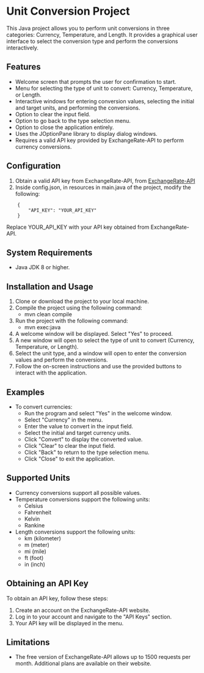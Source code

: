 # Unit Conversion Project

This Java project allows you to perform unit conversions in three categories: Currency, Temperature, and Length. It provides a graphical user interface to select the conversion type and perform the conversions interactively.

## Features
- Welcome screen that prompts the user for confirmation to start.
- Menu for selecting the type of unit to convert: Currency, Temperature, or Length.
- Interactive windows for entering conversion values, selecting the initial and target units, and performing the conversions.
- Option to clear the input field.
- Option to go back to the type selection menu.
- Option to close the application entirely.
- Uses the JOptionPane library to display dialog windows.
- Requires a valid API key provided by ExchangeRate-API to perform currency conversions.

## Configuration
1. Obtain a valid API key from ExchangeRate-API, from [ExchangeRate-API](https://app.exchangerate-api.com/ "The Accurate & Reliable Exchange Rate API")
2. Inside config.json, in resources in main.java of the project, modify the following:
```
    {
        "API_KEY": "YOUR_API_KEY"
    }
```
Replace YOUR_API_KEY with your API key obtained from ExchangeRate-API.

## System Requirements
- Java JDK 8 or higher.

## Installation and Usage
1. Clone or download the project to your local machine.
2. Compile the project using the following command:
   - mvn clean compile
3. Run the project with the following command:
   - mvn exec:java
4. A welcome window will be displayed. Select "Yes" to proceed.
5. A new window will open to select the type of unit to convert (Currency, Temperature, or Length).
6. Select the unit type, and a window will open to enter the conversion values and perform the conversions.
7. Follow the on-screen instructions and use the provided buttons to interact with the application.

## Examples
- To convert currencies:
   - Run the program and select "Yes" in the welcome window.
   - Select "Currency" in the menu.
   - Enter the value to convert in the input field.
   - Select the initial and target currency units.
   - Click "Convert" to display the converted value.
   - Click "Clear" to clear the input field.
   - Click "Back" to return to the type selection menu.
   - Click "Close" to exit the application.

## Supported Units
- Currency conversions support all possible values.
- Temperature conversions support the following units:
   - Celsius
   - Fahrenheit
   - Kelvin
   - Rankine
- Length conversions support the following units:
   - km (kilometer)
   - m (meter)
   - mi (mile)
   - ft (foot)
   - in (inch)

## Obtaining an API Key
To obtain an API key, follow these steps:
1. Create an account on the ExchangeRate-API website.
2. Log in to your account and navigate to the "API Keys" section.
3. Your API key will be displayed in the menu.

## Limitations
- The free version of ExchangeRate-API allows up to 1500 requests per month. Additional plans are available on their website.

